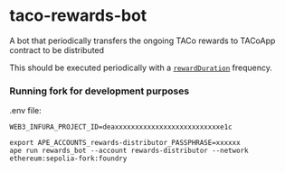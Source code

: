 # taco-rewards-bot
A bot that periodically transfers the ongoing TACo rewards to TACoApp contract to be distributed

This should be executed periodically with a
[`rewardDuration`](https://github.com/nucypher/nucypher-contracts/blob/main/contracts/contracts/TACoApplication.sol#L205)
frequency.

### Running fork for development purposes

.env file:

```
WEB3_INFURA_PROJECT_ID=deaxxxxxxxxxxxxxxxxxxxxxxxxxxe1c
```

```
export APE_ACCOUNTS_rewards-distributor_PASSPHRASE=xxxxxx
ape run rewards_bot --account rewards-distributor --network ethereum:sepolia-fork:foundry
```
